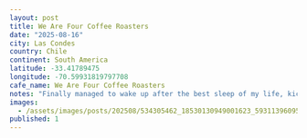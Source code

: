 ```yaml
---
layout: post
title: We Are Four Coffee Roasters
date: "2025-08-16"
city: Las Condes
country: Chile
continent: South America
latitude: -33.41789475
longitude: -70.59931819797708
cafe_name: We Are Four Coffee Roasters
notes: "Finally managed to wake up after the best sleep of my life, kicking things off right with the first of many on the LATAM leg of the #worldcoffeetour quick Americano - apparently a chain here but still quite tasty"
images: 
  - /assets/images/posts/202508/534305462_18530130949001623_5931139609577994456_n_17843316762553903.jpg
published: 1
---
```

